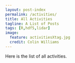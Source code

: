 ```yaml
---
layout: post-index
permalink: /activities/
title: All Activities
tagline: A List of Posts
tags: [R,hdf5,lidar]
image:
  feature: activitiesXtag.jpg
  credit: Colin Williams
---
```


Here is the list of all activities.